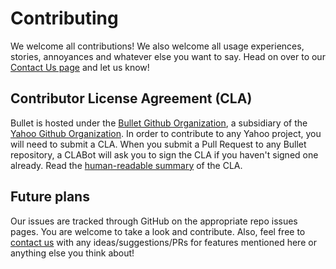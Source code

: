 # Contributing

We welcome all contributions! We also welcome all usage experiences, stories, annoyances and whatever else you want to say. Head on over to our [Contact Us page](contact.md) and let us know!

## Contributor License Agreement (CLA)

Bullet is hosted under the [Bullet Github Organization](https://github.com/bullet-db), a subsidiary of the [Yahoo Github Organization](https://github.com/yahoo). In order to contribute to any Yahoo project, you will need to submit a CLA. When you submit a Pull Request to any Bullet repository, a CLABot will ask  you to sign the CLA if you haven't signed one already. Read the [human-readable summary](https://yahoocla.herokuapp.com/) of the CLA.

## Future plans

Our issues are tracked through GitHub on the appropriate repo issues pages. You are welcome to take a look and contribute. Also, feel free to [contact us](contact.md) with any ideas/suggestions/PRs for features mentioned here or anything else you think about!
